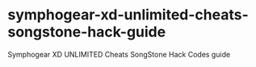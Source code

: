 # symphogear-xd-unlimited-cheats-songstone-hack-guide
Symphogear XD UNLIMITED Cheats SongStone Hack Codes guide
